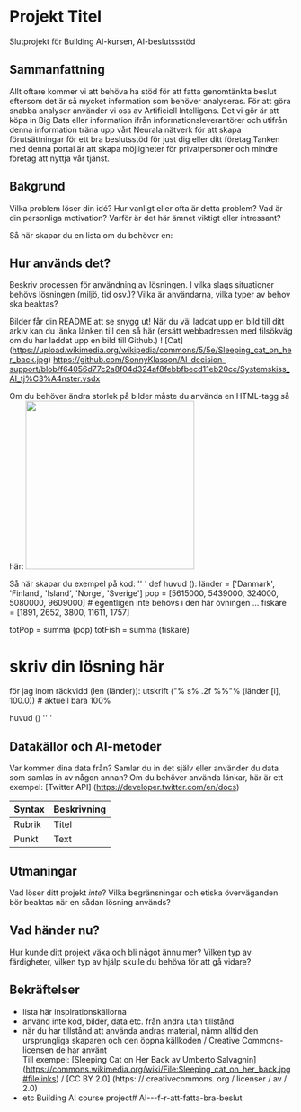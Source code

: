 # Projekt Titel

Slutprojekt för Building AI-kursen, AI-beslutssstöd

## Sammanfattning
Allt oftare kommer vi att behöva ha stöd för att fatta genomtänkta beslut eftersom det är så mycket information som behöver analyseras. För att göra snabba analyser använder vi oss av Artificiell Intelligens. Det vi gör är att köpa in Big Data eller information ifrån informationsleverantörer och utifrån denna information träna upp vårt Neurala nätverk för att skapa förutsättningar för ett bra beslutsstöd för just dig eller ditt företag.Tanken med denna portal är att skapa möjligheter för privatpersoner och mindre företag att nyttja vår tjänst.
## Bakgrund

Vilka problem löser din idé? Hur vanligt eller ofta är detta problem? Vad är din personliga motivation? Varför är det här ämnet viktigt eller intressant?

Så här skapar du en lista om du behöver en:



## Hur används det?

Beskriv processen för användning av lösningen. I vilka slags situationer behövs lösningen (miljö, tid osv.)? Vilka är användarna, vilka typer av behov ska beaktas?

Bilder får din README att se snygg ut!
När du väl laddat upp en bild till ditt arkiv kan du länka länken till den så här (ersätt webbadressen med filsökväg om du har laddat upp en bild till Github.)
! [Cat] (https://upload.wikimedia.org/wikipedia/commons/5/5e/Sleeping_cat_on_her_back.jpg)
https://github.com/SonnyKlasson/AI-decision-support/blob/f64056d77c2a8f04d324af8febbfbecd11eb20cc/Systemskiss_AI_tj%C3%A4nster.vsdx

Om du behöver ändra storlek på bilder måste du använda en HTML-tagg så här:
<img src = "https://upload.wikimedia.org/wikipedia/commons/5/5e/Sleeping_cat_on_her_back.jpg" width = "300">

Så här skapar du exempel på kod:
'' '
def huvud ():
   länder = ['Danmark', 'Finland', 'Island', 'Norge', 'Sverige']
   pop = [5615000, 5439000, 324000, 5080000, 9609000] # egentligen inte behövs i den här övningen ...
   fiskare = [1891, 2652, 3800, 11611, 1757]

   totPop = summa (pop)
   totFish = summa (fiskare)

   # skriv din lösning här

   för jag inom räckvidd (len (länder)):
      utskrift ("% s% .2f %%"% (länder [i], 100.0)) # aktuell bara 100%

huvud ()
'' '


## Datakällor och AI-metoder
Var kommer dina data från? Samlar du in det själv eller använder du data som samlas in av någon annan?
Om du behöver använda länkar, här är ett exempel:
[Twitter API] (https://developer.twitter.com/en/docs)

| Syntax | Beskrivning |
| ----------- | ----------- |
| Rubrik | Titel |
| Punkt | Text |

## Utmaningar

Vad löser ditt projekt _inte_? Vilka begränsningar och etiska överväganden bör beaktas när en sådan lösning används?

## Vad händer nu?

Hur kunde ditt projekt växa och bli något ännu mer? Vilken typ av färdigheter, vilken typ av hjälp skulle du behöva för att gå vidare?


## Bekräftelser

* lista här inspirationskällorna 
* använd inte kod, bilder, data etc. från andra utan tillstånd
* när du har tillstånd att använda andras material, nämn alltid den ursprungliga skaparen och den öppna källkoden / Creative Commons-licensen de har använt
  <br> Till exempel: [Sleeping Cat on Her Back av Umberto Salvagnin] (https://commons.wikimedia.org/wiki/File:Sleeping_cat_on_her_back.jpg#filelinks) / [CC BY 2.0] (https: // creativecommons. org / licenser / av / 2.0)
* etc
Building AI course project# AI---f-r-att-fatta-bra-beslut
